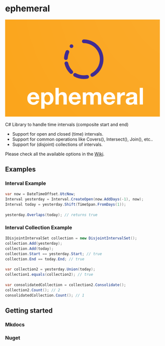 # ephemeral

![](docs/img/EphemeralLogoCropped.png)

C# Library to handle time intervals (composite start and end)

- Support for open and closed (time) intervals.
- Support for common operations like Covers(), Intersect(), Join(), etc..
- Support for (disjoint) collections of intervals.

Please check all the available options in the [Wiki](https://github.com/marsop/ephemeral/wiki).

## Examples

### Interval Example

```csharp
var now = DateTimeOffset.UtcNow;
Interval yesterday = Interval.CreateOpen(now.AddDays(-1), now);
Interval today = yesterday.Shift(TimeSpan.FromDays(1));

yesterday.Overlaps(today); // returns true
```

### Interval Collection Example

```csharp
IDisjointIntervalSet collection = new DisjointIntervalSet();
collection.Add(yesterday);
collection.Add(today);
collection.Start == yesterday.Start; // true
collection.End == today.End; // true

var collection2 = yesterday.Union(today);
collection1.equals(collection2); // true

var consolidatedCollection = collection2.Consolidate();
collection2.Count(); // 2
consolidatedCollection.Count(); // 1

```

## Getting started

### Mkdocs

### Nuget
